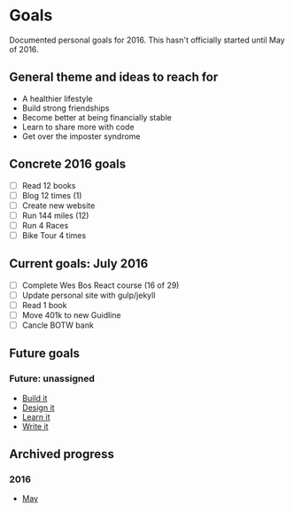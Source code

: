# Goals
Documented personal goals for 2016. This hasn't officially started until May of 2016.

## General theme and ideas to reach for
* A healthier lifestyle
* Build strong friendships
* Become better at being financially stable
* Learn to share more with code
* Get over the imposter syndrome

## Concrete 2016 goals
* [ ] Read 12 books
* [ ] Blog 12 times (1)
* [ ] Create new website
* [ ] Run 144 miles (12)
* [ ] Run 4 Races
* [ ] Bike Tour 4 times

## Current goals: July 2016
* [ ] Complete Wes Bos React course (16 of 29)
* [ ] Update personal site with gulp/jekyll
* [ ] Read 1 book
* [ ] Move 401k to new Guidline
* [ ] Cancle BOTW bank

## Future goals

### Future: unassigned

* [Build it](future/build-it.md)
* [Design it](future/design-it.md)
* [Learn it](future/learn-it.md)
* [Write it](future/write-it.md)

## Archived progress

### 2016

* [May](archive/2016/may.md)
